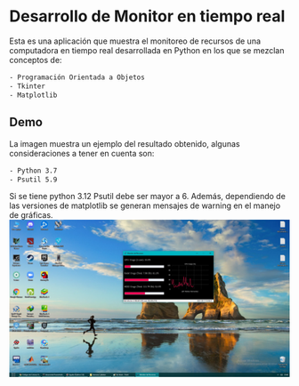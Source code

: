 
# Desarrollo de Monitor en tiempo real

Esta es una aplicación que muestra el monitoreo de recursos de una computadora en tiempo real desarrollada en Python en los que se mezclan conceptos de:

    - Programación Orientada a Objetos
    - Tkinter
    - Matplotlib


## Demo

La imagen muestra un ejemplo del resultado obtenido, algunas consideraciones a tener en cuenta son:
    
    - Python 3.7
    - Psutil 5.9

Si se tiene python 3.12 Psutil debe ser mayor a 6. Además, dependiendo de las versiones de matplotlib se generan mensajes de warning en el manejo de gráficas.
![alt text](https://github.com/JJefri26/Python-Projects/blob/main/Monitor%20en%20RTC/monitor.jpg?raw=true)
